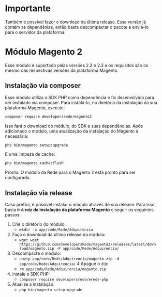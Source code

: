 # Importante

Também é possível fazer o download da [última release](https://github.com/DevelopersRede/magento2/releases/latest/download/magento.zip). Essa versão já contém as dependênias, então basta descompactar o pacote e enviá-lo para o servidor da plataforma.

# Módulo Magento 2

Esse módulo é suportado pelas versões 2.2 e 2.3 e os requisitos são os mesmo das respectivas versões da plataforma Magento.

## Instalação via composer

Esse módulo utiliza o SDK PHP como dependência e foi desenvolvido para ser instalado via composer. Para instalá-lo, no diretório da instalação da sua plataforma Magento, execute:

```bash
composer require developersrede/magento2
```

Isso fará o download do módulo, do SDK e suas dependências. Após adicionado o módulo, uma atualização da instalação do Magento é necessária:

```bash
php bin/magento setup:upgrade
```

E uma limpeza de cache:

```bash
php bin/magento cache:flush
```

Pronto. O módulo da Rede para o Magento 2 está pronto para ser configurado.

## Instalação via release

Caso prefira, é possível instalar o módulo através de sua release. Para isso, basta **ir à raiz da instalação da plataforma Magento** e seguir os seguintes passos:

1. Crie o diretório do módulo:
   * `mkdir -p app/code/Rede/Adquirencia`
2. Faça o download da última release do módulo:
   * `wget wget https://github.com/DevelopersRede/magento2/releases/latest/download/magento.zip -P app/code/Rede/Adquirencia/`
3. Descompacte o módulo:
   * `unzip app/code/Rede/Adquirencia/magento.zip -d app/code/Rede/Adquirencia/`
4.Apague o zip:
   * `rm app/code/Rede/Adquirencia/magento.zip`
5. Instale o SDK PHP:
   * `composer require developersrede/erede-php`
6. Atualize a instalação:
   * `php bin/magento setup:upgrade`
